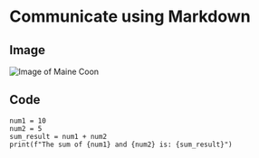 # Communicate using Markdown

## Image
![Image of Maine Coon](https://neaterpets.com/cdn/shop/articles/mainecoon.jpg?crop=center&height=500&v=1746196870&width=500)

## Code

```
num1 = 10
num2 = 5
sum_result = num1 + num2
print(f"The sum of {num1} and {num2} is: {sum_result}")
```



